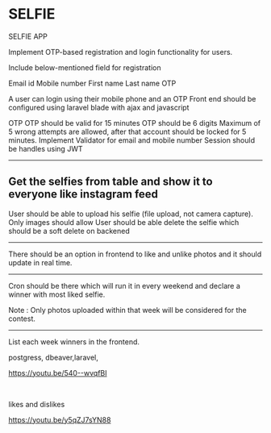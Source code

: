 # SELFIE
SELFIE APP


Implement OTP-based registration and login functionality for users.

Include below-mentioned field for registration

Email id
Mobile number 
First name
Last name
OTP

A user can login using their mobile phone and an  OTP
Front end should be configured using laravel blade with ajax and javascript

OTP
OTP should be valid for 15 minutes
OTP should be 6 digits
Maximum of 5 wrong attempts are allowed, after that account should be locked for 5 minutes.
Implement Validator for email and  mobile number
Session should be handles using JWT

--------------------------------------------------------------------------------------------
Get the selfies from table and show it to everyone like instagram feed
---------------------------------------------------------------------------------------------
User should be able to upload his selfie (file upload, not camera capture). Only images should allow
User should be able delete the selfie which should be a soft delete on backened

--------------------------------------------------------------------------------------------
There should be an option in frontend to like and unlike photos and it should update in real time.

--------------------------------------------------------------------------------------------
Cron should be there which will run it in every weekend and declare a winner with most liked selfie.

 

Note : Only photos uploaded within that week will be considered for the contest.

--------------------------------------------------------------------------------------------

List each week winners in the frontend.
<br>


postgress, dbeaver,laravel, 







https://youtu.be/540--wvqfBI




<br>

likes and dislikes

https://youtu.be/y5qZJ7sYN88

